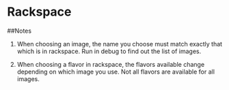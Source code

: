 # Rackspace

##Notes

1. When choosing an image, the name you choose must match exactly that which is in
rackspace.  Run in debug to find out the list of images.

2. When choosing a flavor in rackspace, the flavors available change depending on
which image you use.  Not all flavors are available for all images.

